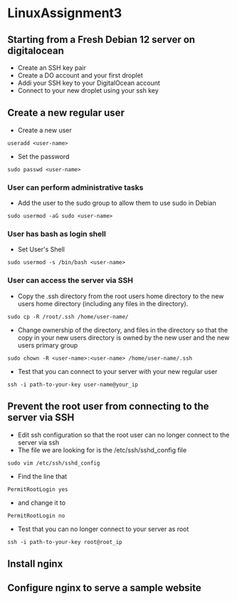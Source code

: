 # LinuxAssignment3
## Starting from a Fresh Debian 12 server on digitalocean
- Create an SSH key pair
- Create a DO account and your first droplet
- Addi your SSH key to your DigitalOcean account
- Connect to your new droplet using your ssh key
## Create a new regular user
- Create a new user
```
useradd <user-name>
```
- Set the password
```
sudo passwd <user-name>
```
### User can perform administrative tasks
- Add the user to the sudo group to allow them to use sudo in Debian
```
sudo usermod -aG sudo <user-name>
```
### User has bash as login shell
- Set User's Shell
```
sudo usermod -s /bin/bash <user-name>
```
### User can access the server via SSH
- Copy the .ssh directory from the root users home directory to the new users home directory (including any files in the directory).
```
sudo cp -R /root/.ssh /home/user-name/
```
- Change ownership of the directory, and files in the directory so that the copy in your new users directory is owned by the new user and the new users primary group
```
sudo chown -R <user-name>:<user-name> /home/user-name/.ssh
```
- Test that you can connect to your server with your new regular user
```
ssh -i path-to-your-key user-name@your_ip
```
## Prevent the root user from connecting to the server via SSH
- Edit ssh configuration so that the root user can no longer connect to the server via ssh
- The file we are looking for is the /etc/ssh/sshd_config file
```
sudo vim /etc/ssh/sshd_config
```
- Find the line that
```
PermitRootLogin yes
```
- and change it to
```
PermitRootLogin no
```
- Test that you can no longer connect to your server as root
```
ssh -i path-to-your-key root@root_ip
```
## Install nginx
## Configure nginx to serve a sample website
